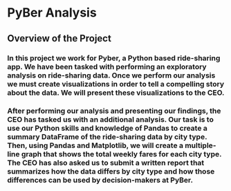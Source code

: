 # PyBer Analysis

## Overview of the Project

### In this project we work for Pyber, a Python based ride-sharing app. We have been tasked with performing an exploratory analysis on ride-sharing data. Once we perform our analysis we must create visualizations in order to tell a compelling story about the data. We will present these visualizations to the CEO.

### After performing our analysis and presenting our findings, the CEO has tasked us with an additional analysis. Our task is to use our Python skills and knowledge of Pandas to create a summary DataFrame of the ride-sharing data by city type. Then, using Pandas and Matplotlib, we will create a multiple-line graph that shows the total weekly fares for each city type. The CEO has also asked us to submit a written report that summarizes how the data differs by city type and how those differences can be used by decision-makers at PyBer.
